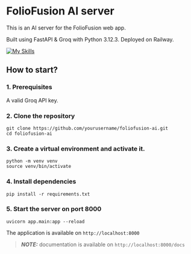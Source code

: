 # FolioFusion AI server

This is an AI server for the FolioFusion web app.

Built using FastAPI & Groq with Python 3.12.3. Deployed on Railway.

[![My Skills](https://go-skill-icons.vercel.app/api/icons?i=python,fastapi,groq,railway)](https://skillicons.dev)

## How to start?

### 1. Prerequisites

A valid Groq API key.

### 2. Clone the repository

```
git clone https://github.com/yourusername/foliofusion-ai.git
cd foliofusion-ai
```

### 3. Create a virtual environment and activate it.

```
python -m venv venv
source venv/bin/activate
```

### 4. Install dependencies

```
pip install -r requirements.txt
```

### 5. Start the server on port 8000

```
uvicorn app.main:app --reload
```

The application is available on `http://localhost:8000`

> **_NOTE:_** documentation is available on `http://localhost:8000/docs`
